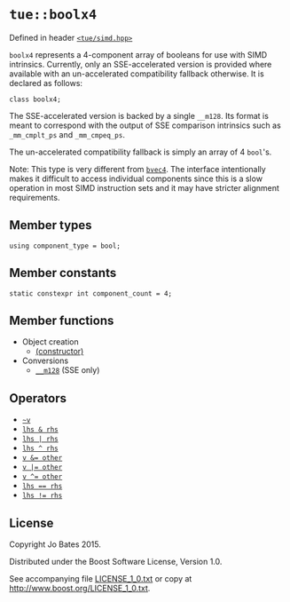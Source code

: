 `tue::boolx4`
=============
Defined in header [`<tue/simd.hpp>`](../headers/simd.md)

`boolx4` represents a 4-component array of booleans for use with SIMD
intrinsics. Currently, only an SSE-accelerated version is provided where
available with an un-accelerated compatibility fallback otherwise. It is
declared as follows:

    class boolx4;

The SSE-accelerated version is backed by a single `__m128`. Its format is meant
to correspond with the output of SSE comparison intrinsics such as
`_mm_cmplt_ps` and `_mm_cmpeq_ps`.

The un-accelerated compatibility fallback is simply an array of 4 `bool`'s.

Note: This type is very different from [`bvec4`](../headers/vec.md). The
interface intentionally makes it difficult to access individual components since
this is a slow operation in most SIMD instruction sets and it may have stricter
alignment requirements.

Member types
------------
    using component_type = bool;

Member constants
----------------
    static constexpr int component_count = 4;

Member functions
----------------
- Object creation
    - [(constructor)](../functions/boolx4/constructor.md)
- Conversions
    - [`__m128`](../operators/boolx4/__m128.md) (SSE only)

Operators
---------
- [`~v`](../operators/boolx4/bitwise_not.md)
- [`lhs & rhs`](../operators/boolx4/bitwise_and.md)
- [`lhs | rhs`](../operators/boolx4/bitwise_or.md)
- [`lhs ^ rhs`](../operators/boolx4/bitwise_xor.md)
- [`v &= other`](../operators/boolx4/bitwise_and_assignment.md)
- [`v |= other`](../operators/boolx4/bitwise_or_assignment.md)
- [`v ^= other`](../operators/boolx4/bitwise_xor_assignment.md)
- [`lhs == rhs`](../operators/boolx4/equal_to.md)
- [`lhs != rhs`](../operators/boolx4/not_equal_to.md)

License
-------
Copyright Jo Bates 2015.

Distributed under the Boost Software License, Version 1.0.

See accompanying file [LICENSE_1_0.txt](../../LICENSE_1_0.txt) or copy at
http://www.boost.org/LICENSE_1_0.txt.
